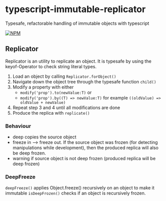 # typescript-immutable-replicator
Typesafe, refactorable handling of immutable objects with typescript

[![NPM](https://nodei.co/npm/typescript-immutable-replicator.png)](https://nodei.co/npm/typescript-immutable-replicator/)

## Replicator

Replicator is an utility to replicate an object. It is typesafe by using the keyof-Operator to check string literal types. 

1. Load an object by calling `Replicator.forObject()`
2. Navigate down the object tree through the typesafe function `child()`
3. Modify a property with either 
    - `modify('prop').to(newValue:T)` or
    - `modify('prop').by((T) => newValue:T)` for example `((oldValue) => oldValue + newValue)`
4. Repeat step 3 and 4 until all modifications are done
5. Produce the replica with `replicate()`

### Behaviour

-   deep copies the source object
-   freeze in --> freeze out. If the source object was frozen (for detecting manipulations while development), then the produced replica will also be deep frozen.
-   warning if source object is not deep frozen (produced replica will be deep frozen)

### DeepFreeze

`deepFreeze()` applies Object.freeze() recursively on an object to make it immutable
`isDeepFrozen()` checks if an object is recursively frozen.